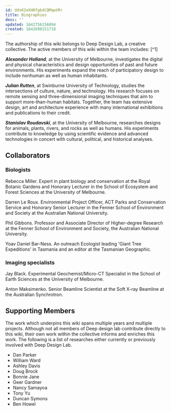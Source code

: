 ```yaml
---
id: UdsK2eXHH7gbdCQMqwVRr
title: Biographies
desc: ''
updated: 1642756156894
created: 1642698151718
---
```


The authorship of this wiki belongs to Deep Design Lab, a creative collective. The active members of this wiki within the team includes: [^1]

***Alexander Holland***, at the University of Melbourne, investigates the digital and physical characteristics and design opportunities of past and future environments. His experiments expand the reach of participatory design to include nonhuman as well as human inhabitants.

***Julian Rutten***, at Swinburne University of Technology, studies the intersections of culture, nature, and technology. His research focuses on remote sensing and three-dimensional imaging techniques that aim to support more-than-human habitats.
Together, the team has extensive design, art and architecture experience with many international exhibitions and publications to their credit.

***Stanislav Roudavski***, at the University of Melbourne, researches designs for animals, plants, rivers, and rocks as well as humans. His experiments contribute to knowledge by using scientific evidence and advanced technologies in concert with cultural, political, and historical analyses.

## Collaborators

### Biologists

Rebecca Miller. Expert in plant biology and conservation at the Royal Botanic Gardens and Honorary Lecturer in the School of Ecosystem and Forest Sciences at the University of Melbourne.

Darren Le Roux. Environmental Project Officer, ACT Parks and Conservation Service and Honorary Senior Lecturer in the Fenner School of Environment and Society at the Australian National University.

Phil Gibbons. Professor and Associate Director of Higher-degree Research at the Fenner School of Environment and Society, the Australian National University.

Yoav Daniel Bar-Ness. An outreach Ecologist leading 'Giant Tree Expeditions' in Tasmania and an editor at the Tasmanian Geographic.

### Imaging specialists

Jay Black. Experimental Geochemist/Micro-CT Specialist in the School of Earth Sciences at the University of Melbourne.

Anton Maksimenko. Senior Beamline Scientist at the Soft X-ray Beamline at the Australian Synchrotron.

## Supporting Members

The work which underpins this wiki spans multiple years and multiple projects. Although not all members of Deep design lab contribute directly to this wiki, their own work within the collective informs and enriches this work. The following is a list of researches either currently or previously involved with Deep Design Lab.

- Dan Parker
- William Ward
- Ashley Davis
- Doug Brock
- Bonnie Jane
- Geer Gardner
- Nancy Samayoa
- Tony Yu
- Duncan Symons
- Ben Howel